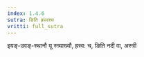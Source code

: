 ```yaml
---
index: 1.4.6
sutra: ङिति ह्रस्वश्च
vritti: full_sutra
---
```


इयङ्-उवङ्-स्थानौ यू स्त्र्याख्यौ, ह्रस्व: च, ङिति नदी वा, अस्त्री
